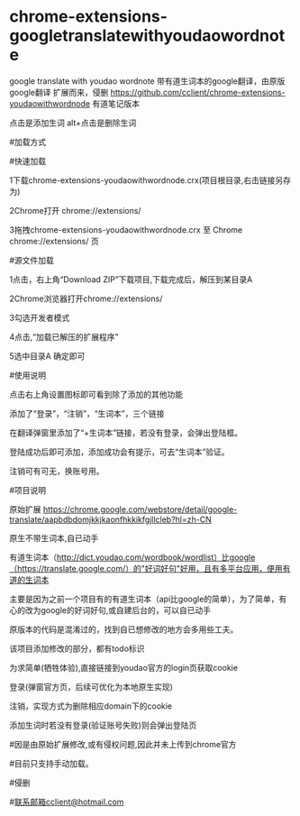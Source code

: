# chrome-extensions-googletranslatewithyoudaowordnote
google translate with youdao wordnote 带有道生词本的google翻译，由原版google翻译 扩展而来，侵删
https://github.com/cclient/chrome-extensions-youdaowithwordnode 有道笔记版本

点击是添加生词
alt+点击是删除生词

#加载方式

#快速加载

1下载chrome-extensions-youdaowithwordnode.crx(项目根目录,右击链接另存为)

2Chrome打开 chrome://extensions/

3拖拽chrome-extensions-youdaowithwordnode.crx 至 Chrome chrome://extensions/ 页

#源文件加载

1点击，右上角“Download ZIP”下载项目,下载完成后，解压到某目录A

2Chrome浏览器打开chrome://extensions/

3勾选开发者模式

4点击,“加载已解压的扩展程序”

5选中目录A 确定即可

#使用说明

点击右上角设置图标即可看到除了添加的其他功能

添加了“登录”，“注销”，“生词本”，三个链接

在翻译弹窗里添加了“+生词本”链接，若没有登录，会弹出登陆框。

登陆成功后即可添加，添加成功会有提示，可去“生词本”验证。

注销可有可无，换账号用。

#项目说明

原始扩展 https://chrome.google.com/webstore/detail/google-translate/aapbdbdomjkkjkaonfhkkikfgjllcleb?hl=zh-CN

原生不带生词本,自已动手

有道生词本（http://dict.youdao.com/wordbook/wordlist）比google（https://translate.google.com/）的"好词好句"好用，且有多平台应用，便用有道的生词本

主要是因为之前一个项目有的有道生词本（api比google的简单），为了简单，有心的改为google的好词好句,或自建后台的，可以自已动手

原版本的代码是混淆过的，找到自已想修改的地方会多用些工夫。

该项目添加修改的部分，都有todo标识

为求简单(牺牲体验),直接链接到youdao官方的login页获取cookie

登录(弹窗官方页，后续可优化为本地原生实现)

注销，实现方式为删除相应domain下的cookie

添加生词时若没有登录(验证账号失败)则会弹出登陆页

#因是由原始扩展修改,或有侵权问题,因此并未上传到chrome官方

#目前只支持手动加载。

#侵删

#联系邮箱cclient@hotmail.com
